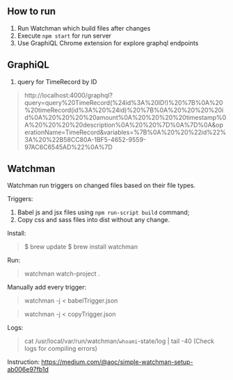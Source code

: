 ## How to run

1. Run Watchman which build files after changes
2. Execute `npm start` for run server
3. Use GraphiQL Chrome extension for explore graphql endpoints


## GraphiQL

1. query for TimeRecord by ID
> http://localhost:4000/graphql?query=query%20TimeRecord(%24id%3A%20ID!)%20%7B%0A%20%20timeRecord(id%3A%20%24id)%20%7B%0A%20%20%20%20id%0A%20%20%20%20amount%0A%20%20%20%20timestamp%0A%20%20%20%20description%0A%20%20%7D%0A%7D%0A&operationName=TimeRecord&variables=%7B%0A%20%20%22id%22%3A%20%22B58CC80A-1BF5-4652-9559-97AC6C6545AD%22%0A%7D


## Watchman

Watchman run triggers on changed files based on their file types.

Triggers:
1. Babel js and jsx files using `npm run-script build` command;
2. Copy css and sass files into dist without any change.

Install:
> $ brew update
> $ brew install watchman

Run:
> watchman watch-project .

Manually add every trigger:
> watchman -j < babelTrigger.json

> watchman -j < copyTrigger.json

Logs:
> cat /usr/local/var/run/watchman/`whoami`-state/log | tail -40
(Check logs for compiling errors)

Instruction:
https://medium.com/@aoc/simple-watchman-setup-ab006e97fb1d